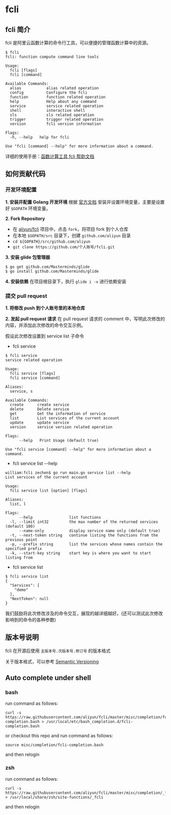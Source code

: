 # fcli

## fcli 简介

fcli 是阿里云函数计算的命令行工具，可以便捷的管理函数计算中的资源。

```
$ fcli
fcli: function compute command line tools

Usage:
  fcli [flags]
  fcli [command]

Available Commands:
  alias           alias related operation
  config          Configure the fcli
  function        function related operation
  help            Help about any command
  service         service related operation
  shell           interactive shell
  sls             sls related operation
  trigger         trigger related operation
  version         fcli version information

Flags:
  -h, --help   help for fcli

Use "fcli [command] --help" for more information about a command.
```

详细的使用手册：[函数计算工具 fcli 帮助文档](https://help.aliyun.com/document_detail/52995.html?spm=5176.10695662.1996646101.searchclickresult.d81a50128SHSpG)

## 如何贡献代码
### 开发环境配置

__1. 安装并配置 Golang 开发环境__
根据 [官方文档](https://golang.org/) 安装并设置环境变量，主要是设置好 `$GOPATH` 环境变量。

__2. Fork Repository__
- 在 [aliyun/fcli](https://github.com/aliyun/fcli) 项目中，点击 `fork`，将项目 fork 到个人仓库
- 在本地 `$GOPATH/src` 目录下，创建 `github.com/aliyun` 目录
- `cd ${GOPATH}/src/github.com/aliyun`
- `git clone https://github.com/个人账号/fcli.git`

__3. 安装 glide 包管理器__
```
$ go get github.com/Masterminds/glide
$ go install github.com/Masterminds/glide
```

__4. 安装依赖__
在项目根目录下，执行 `glide i -v` 进行依赖安装

### 提交 pull request

__1. 将修改 push 到个人账号里的本地仓库__

__2. 发起 pull request 请求__
在 pull request 请求的 comment 中，写明此次修改的内容，并添加此次修改的命令交互示例。

假设此次修改设置到 service list 子命令

- fcli service
```
$ fcli service
service related operation

Usage:
  fcli service [flags]
  fcli service [command]

Aliases:
  service, s

Available Commands:
  create      create service
  delete      Delete service
  get         Get the information of service
  list        List services of the current account
  update      update service
  version     service version related operation

Flags:
      --help   Print Usage (default true)

Use "fcli service [command] --help" for more information about a command.
```

- fcli service list --help
```
william:fcli zechen$ go run main.go service list --help
List services of the current account

Usage:
  fcli service list [option] [flags]

Aliases:
  list, l

Flags:
      --help                list functions
  -l, --limit int32         the max number of the returned services (default 100)
      --name-only           display service name only (default true)
  -t, --next-token string   continue listing the functions from the previous point
  -p, --prefix string       list the services whose names contain the specified prefix
  -k, --start-key string    start key is where you want to start listing from
```

- fcli service list
```
$ fcli service list
{
  "Services": [
    "demo"
  ],
  "NextToken": null
}
```

我们鼓励将此次修改涉及的命令交互，展现的越详细越好。(还可以测试此次修改影响到的命令的各种参数)

## 版本号说明
fcli 在开源后使用 `主版本号.次版本号.修订号` 的版本格式

关于版本格式，可以参考 [Semantic Versioning](https://semver.org/)


## Auto complete under shell

### bash

run command as follows:

```
curl -s https://raw.githubusercontent.com/aliyun/fcli/master/misc/completion/fcli-completion.bash > /usr/local/etc/bash_completion.d/fcli-completion.bash
```

or checkout this repo and run command as follows:

```
source misc/completion/fcli-completion.bash
```

and then relogin

### zsh

run command as follows:

```
curl -s https://raw.githubusercontent.com/aliyun/fcli/master/misc/completion/_fcli > /usr/local/share/zsh/site-functions/_fcli
```

and then relogin

### 